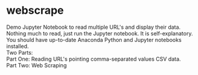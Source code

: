 # webscrape
Demo Jupyter Notebook to read multiple URL's and display their data.<br>
Nothing much to read, just run the Jupyter notebook. It is self-explanatory.<br>
You should have up-to-date Anaconda Python and Jupyter notebooks installed.<br>
Two Parts: <br>
Part One: Reading URL's pointing comma-separated values CSV data.<br>
Part Two: Web Scraping
